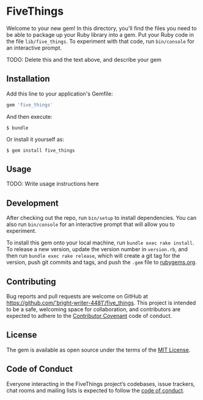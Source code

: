 # FiveThings

Welcome to your new gem! In this directory, you'll find the files you need to be able to package up your Ruby library into a gem. Put your Ruby code in the file `lib/five_things`. To experiment with that code, run `bin/console` for an interactive prompt.

TODO: Delete this and the text above, and describe your gem

## Installation

Add this line to your application's Gemfile:

```ruby
gem 'five_things'
```

And then execute:

    $ bundle

Or install it yourself as:

    $ gem install five_things

## Usage

TODO: Write usage instructions here

## Development

After checking out the repo, run `bin/setup` to install dependencies. You can also run `bin/console` for an interactive prompt that will allow you to experiment.

To install this gem onto your local machine, run `bundle exec rake install`. To release a new version, update the version number in `version.rb`, and then run `bundle exec rake release`, which will create a git tag for the version, push git commits and tags, and push the `.gem` file to [rubygems.org](https://rubygems.org).

## Contributing

Bug reports and pull requests are welcome on GitHub at https://github.com/'bright-writer-4481'/five_things. This project is intended to be a safe, welcoming space for collaboration, and contributors are expected to adhere to the [Contributor Covenant](http://contributor-covenant.org) code of conduct.

## License

The gem is available as open source under the terms of the [MIT License](https://opensource.org/licenses/MIT).

## Code of Conduct

Everyone interacting in the FiveThings project’s codebases, issue trackers, chat rooms and mailing lists is expected to follow the [code of conduct](https://github.com/'bright-writer-4481'/five_things/blob/master/CODE_OF_CONDUCT.md).
